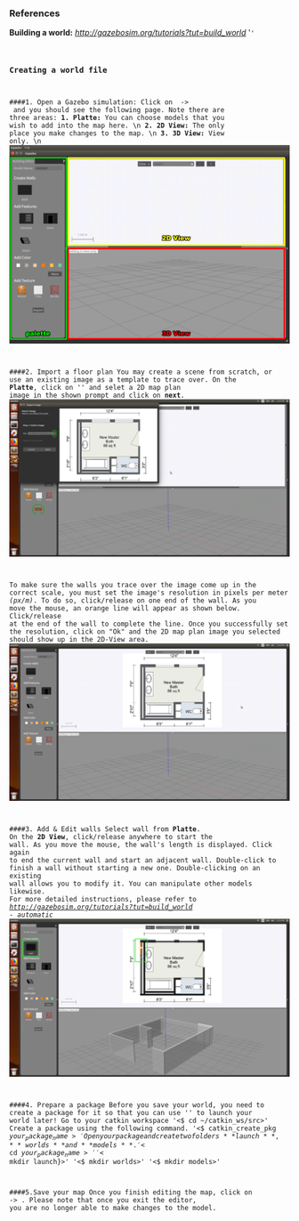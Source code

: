 ### References
**Building a world:** _*http://gazebosim.org/tutorials?tut=build_world*_ 
'<code>'
### Creating a world file
####1. Open a Gazebo simulation:
Click on <Edit> -> <Building Editor> and you should see the following page. Note there are three areas:
	**1. Platte:** You can choose models that you wish to add into the map here. \n
	**2. 2D View:** The only place you make changes to the map. \n
	**3. 3D View:** View only. \n
![p1](/images/p1.png)

####2. Import a floor plan
You may create a scene from scratch, or use an existing image as a template to trace over. On the **Platte**, click on '<import>' and selet a 2D map plan image in the shown prompt and click on **next**.
![p2](/images/p2.png)

To make sure the walls you trace over the image come up in the correct scale, you must set the image's resolution in pixels per meter _(px/m)_. To do so, click/release on one end of the wall. As you move the mouse, an orange line will appear as shown below. Click/release at the end of the wall to complete the line. Once you successfully set the resolution, click on "Ok" and the 2D map plan image you selected should show up in the 2D-View area.
![p3](/images/p3.png)

####3. Add & Edit walls
Select wall from **Platte**. On the **2D View**, click/release anywhere to start the wall. As you move the mouse, the wall's length is displayed. Click again to end the current wall and start an adjacent wall. Double-click to finish a wall without starting a new one. Double-clicking on an existing wall allows you to modify it. You can manipulate other models likewise. For more detailed instructions, please refer to _*http://gazebosim.org/tutorials?tut=build_world - automatic*_
![p4](/images/p4.png)

####4. Prepare a package
Before you save your world, you need to create a package for it so that you can use '<roslaunch>' to launch your world later!
Go to your catkin workspace
'<$ cd ~/catkin_ws/src>'
Create a package using the following command.
'<$ catkin_create_pkg ${your_package_name}>'
Open your package and create two folders **launch**, **worlds** and **models**.
'<$ cd ${your_package_name}>'
'<$ mkdir launch}>'
'<$ mkdir worlds>'
'<$ mkdir models>'

####5.Save your map
Once you finish editing the map, click on <file> -> <Exit Building Editor>. Please note that once you exit the editor, you are no longer able to make changes to the model.